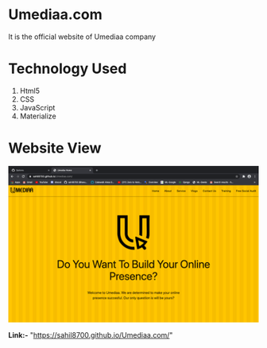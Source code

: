 <h1> Umediaa.com</h1>

It is the official website of Umediaa company

<h1>Technology Used</h1>

<ol>
<li> Html5</li>
<li> CSS</li>
<li> JavaScript</li>
<li> Materialize</li>
</ol>

<h1>Website View</h1>
<img src="output.png">

<b> Link:-</b> "https://sahil8700.github.io/Umediaa.com/"


